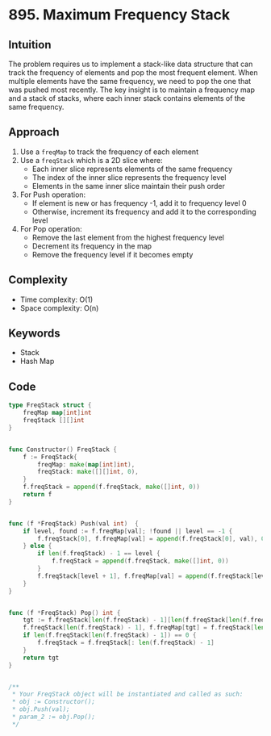 # 895. Maximum Frequency Stack

## Intuition

The problem requires us to implement a stack-like data structure that can track the frequency of elements and pop the most frequent element. When multiple elements have the same frequency, we need to pop the one that was pushed most recently. The key insight is to maintain a frequency map and a stack of stacks, where each inner stack contains elements of the same frequency.

## Approach

1. Use a `freqMap` to track the frequency of each element
2. Use a `freqStack` which is a 2D slice where:
   - Each inner slice represents elements of the same frequency
   - The index of the inner slice represents the frequency level
   - Elements in the same inner slice maintain their push order
3. For Push operation:
   - If element is new or has frequency -1, add it to frequency level 0
   - Otherwise, increment its frequency and add it to the corresponding level
4. For Pop operation:
   - Remove the last element from the highest frequency level
   - Decrement its frequency in the map
   - Remove the frequency level if it becomes empty

## Complexity

- Time complexity: O(1)
- Space complexity: O(n)

## Keywords

- Stack
- Hash Map

## Code

```go
type FreqStack struct {
    freqMap map[int]int
    freqStack [][]int
}


func Constructor() FreqStack {
    f := FreqStack{
        freqMap: make(map[int]int),
        freqStack: make([][]int, 0),
    }
    f.freqStack = append(f.freqStack, make([]int, 0))
    return f
}


func (f *FreqStack) Push(val int)  {
    if level, found := f.freqMap[val]; !found || level == -1 {
        f.freqStack[0], f.freqMap[val] = append(f.freqStack[0], val), 0
    } else {
        if len(f.freqStack) - 1 == level {
            f.freqStack = append(f.freqStack, make([]int, 0))
        }
        f.freqStack[level + 1], f.freqMap[val] = append(f.freqStack[level + 1], val), level + 1
    }
}


func (f *FreqStack) Pop() int {
    tgt := f.freqStack[len(f.freqStack) - 1][len(f.freqStack[len(f.freqStack) - 1]) - 1]
    f.freqStack[len(f.freqStack) - 1], f.freqMap[tgt] = f.freqStack[len(f.freqStack) - 1][: len(f.freqStack[len(f.freqStack) - 1]) - 1], f.freqMap[tgt] - 1
    if len(f.freqStack[len(f.freqStack) - 1]) == 0 {
        f.freqStack = f.freqStack[: len(f.freqStack) - 1]
    }
    return tgt
}


/**
 * Your FreqStack object will be instantiated and called as such:
 * obj := Constructor();
 * obj.Push(val);
 * param_2 := obj.Pop();
 */
```
